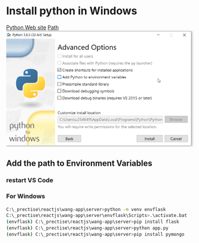 # Install python in Windows
[Python Web site](https://docs.python.org/3/using/windows.html)
[Path](C:\Users\u254649\AppData\Local\Programs\Python\Python38-32)
![Path Image](Python_path.png)

## Add the path to Environment Variables 
### restart VS Code



### For Windows
```sh
C:\_prectise\reactjs\wang-app\server>python -m venv envflask
C:\_prectise\reactjs\wang-app\server\envflask\Scripts>.\activate.bat
(envflask) C:\_prectise\reactjs\wang-app\server>pip install flask
(envflask) C:\_prectise\reactjs\wang-app\server>python app.py
(envflask) C:\_prectise\reactjs\wang-app\server>pip install pymongo
```
